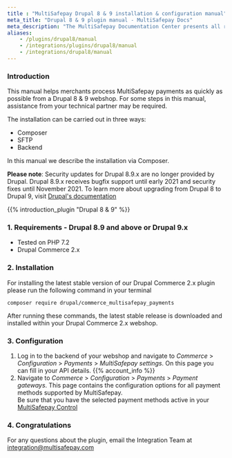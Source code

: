 ```yaml
---
title : "MultiSafepay Drupal 8 & 9 installation & configuration manual"
meta_title: "Drupal 8 & 9 plugin manual - MultiSafepay Docs"
meta_description: "The MultiSafepay Documentation Center presents all relevant information about our Plugins and API. You can also find support pages for payment methods, tools and general questions as well as the contact details of our Support and Integration Teams."
aliases: 
    - /plugins/drupal8/manual
    - /integrations/plugins/drupal8/manual
    - /integrations/drupal8/manual
---
```


### Introduction  
This manual helps merchants process MultiSafepay payments as quickly as possible from a Drupal 8 & 9 webshop. For some steps in this manual, assistance from your technical partner may be required.

The installation can be carried out in three ways:

+ Composer
+ SFTP
+ Backend

In this manual we describe the installation via Composer.

**Please note**: Security updates for Drupal 8.9.x are no longer provided by Drupal. Drupal 8.9.x receives bugfix support until early 2021 and security fixes until November 2021. To learn more about upgrading from Drupal 8 to Drupal 9, visit [Drupal's documentation](https://www.drupal.org/docs/upgrading-drupal/upgrading-from-drupal-8-to-drupal-9-or-higher)

{{% introduction_plugin "Drupal 8 & 9" %}}

### 1. Requirements  - Drupal 8.9 and above or Drupal 9.x
- Tested on PHP 7.2
- Drupal Commerce 2.x

### 2. Installation
For installing the latest stable version of our Drupal Commerce 2.x plugin please run the following command in your terminal

```
composer require drupal/commerce_multisafepay_payments
```

After running these commands, the latest stable release is downloaded and installed within your Drupal Commerce 2.x webshop.

### 3. Configuration  
1. Log in to the backend of your webshop and navigate to _Commerce_ > _Configuration_ > _Payments_ > _MultiSafepay settings_.
On this page you can fill in your API details. {{% account_info %}}
2. Navigate to _Commerce_ > _Configuration_ > _Payments_ > _Payment gateways_.
This page contains the configuration options for all payment methods supported by MultiSafepay.  
Be sure that you have the selected payment methods active in your [MultiSafepay Control](https://merchant.multisafepay.com)

### 4. Congratulations
For any questions about the plugin, email the Integration Team at <integration@multisafepay.com>
